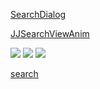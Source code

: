 [SearchDialog](https://github.com/wenwenwen888/SearchDialog)

[JJSearchViewAnim](https://github.com/android-cjj/JJSearchViewAnim)

![](https://camo.githubusercontent.com/e648225bf5b29ce92023590ab191bdd502b72ce073378bf9389ab174a0da357f/687474703a2f2f7777312e73696e61696d672e636e2f6d773639302f37656630316663616777316632677a797a64703576673230616e303568676e672e676966)
![](https://camo.githubusercontent.com/750c6b987ecb2cbdf2823e3f3de797a8091a3587ac92e244924378cd3b40f807/687474703a2f2f7777312e73696e61696d672e636e2f6d773639302f37656630316663616777316632677a797973796772673230616e303568337a622e676966)
![](https://camo.githubusercontent.com/3f15b065778c078de1351e9623eb4179486e8bf754b634684ef0ed46d8ae8eb3/687474703a2f2f7777342e73696e61696d672e636e2f6d773639302f376566303166636167773166326b6678366f77656d673230623530356c6161762e676966)


[search](https://github.com/lapism/search)

[]()

